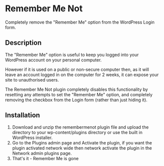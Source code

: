 # Remember Me Not

Completely remove the "Remember Me" option from the WordPress Login form.

## Description

The "Remember Me" option is useful to keep you logged into your WordPress account on your personal computer.

However if it is used on a public or non-secure computer then, as it will leave an account logged in on the computer for 2 weeks, it can expose your site to unauthorised users.

The Remember Me Not plugin completely disables this functionality by resetting any attempts to set the "Remember Me" option, and completely removing the checkbox from the Login form (rather than just hiding it).

## Installation

1. Download and unzip the remembermenot plugin file and upload the directory to your wp-content/plugins directory or use the built in WordPress installer.
1. Go to the Plugins admin page and Activate the plugin, if you want the plugin activated network wide then network activate the plugin in the Network admin plugins page.
1. That's it - Remember Me is gone